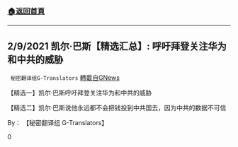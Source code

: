 ###  [:house:返回首頁](https://github.com/ourhimalayas/txt)
---

## 2/9/2021 凯尔·巴斯【精选汇总】: 呼吁拜登关注华为和中共的威胁
` 秘密翻译组G-Translators` [轉載自GNews](https://gnews.org/zh-hans/897531/)

【精选一】凯尔·巴斯呼吁拜登关注华为和中共的威胁

【精选二】凯尔·巴斯说他永远都不会把钱投到中共国去，因为中共的数据不可信

By： 【秘密翻译组 G-Translators】



0
